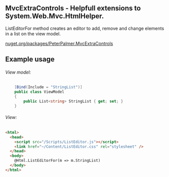 MvcExtraControls - Helpfull extensions to System.Web.Mvc.HtmlHelper.
--------------------------------------------------------------------

ListEditorFor method creates an editor to add, remove and change elements in a list on the view model.

[nuget.org/packages/PeterPalmer.MvcExtraControls](https://www.nuget.org/packages/PeterPalmer.MvcExtraControls)

Example usage
-------------

###### View model:
```csharp
    [Bind(Include = "StringList")]
    public class ViewModel
    {
        public List<string> StringList { get; set; }
    }
```

###### View:
```Html
<html>
  <head>
    <script src="/Scripts/ListEditor.js"></script>
    <link href="~/Content/ListEditor.css" rel="stylesheet" />
  </head>
  <body>
    @Html.ListEditorFor(m => m.StringList)
  </body>
</html>
```
